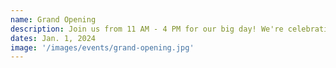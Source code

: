 ```yaml
---
name: Grand Opening
description: Join us from 11 AM - 4 PM for our big day! We're celebrating our new gym in the new year! Join us for fun activities, open gym, prizes and more!
dates: Jan. 1, 2024
image: '/images/events/grand-opening.jpg'
---
```

